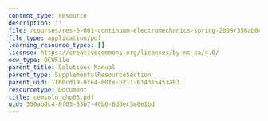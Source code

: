 ```yaml
---
content_type: resource
description: ''
file: /courses/res-6-001-continuum-electromechanics-spring-2009/356ab0c46f0355b740b66d6ec3e8e1bd_cemsoln_chp03.pdf
file_type: application/pdf
learning_resource_types: []
license: https://creativecommons.org/licenses/by-nc-sa/4.0/
ocw_type: OCWFile
parent_title: Solutions Manual
parent_type: SupplementalResourceSection
parent_uid: 1f60cd19-0fe4-00fe-b211-614315453a93
resourcetype: Document
title: cemsoln_chp03.pdf
uid: 356ab0c4-6f03-55b7-40b6-6d6ec3e8e1bd
---
```


